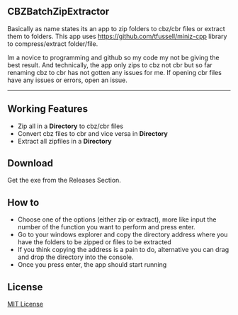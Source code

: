 ## CBZBatchZipExtractor

Basically as name states its an app to zip folders to cbz/cbr files or extract them to folders.
This app uses https://github.com/tfussell/miniz-cpp library to compress/extract folder/file.

Im a novice to programming and github so my code my not be giving the best result. 
And technically, the app only zips to cbz not cbr but so far renaming cbz to cbr has not gotten any issues for me. 
If opening cbr files have any issues or errors, open an issue.


---

## Working Features

- Zip all in a **Directory** to cbz/cbr files
- Convert cbz files to cbr and vice versa in **Directory**
- Extract all zipfiles in a **Directory**

## Download

Get the exe from the Releases Section.

## How to

- Choose one of the options (either zip or extract), more like input the number of the function you want to perform and press enter.
- Go to your windows explorer and copy the directory address where you have the folders to be zipped or files to be extracted
- If you think copying the address is a pain to do, alternative you can drag and drop the directory into the console.
- Once you press enter, the app should start running

## License

[MIT License](https://github.com/xgi/houdoku/blob/master/LICENSE.txt)
